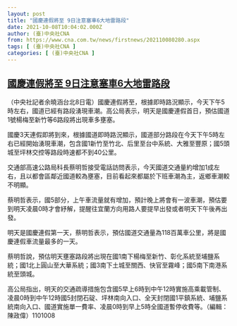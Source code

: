```yaml
---
layout: post
title: "國慶連假將至 9日注意塞車6大地雷路段"
date: 2021-10-08T10:04:02.000Z
author: (臺)中央社CNA
from: https://www.cna.com.tw/news/firstnews/202110080280.aspx
tags: [ (臺)中央社CNA ]
categories: [ (臺)中央社CNA ]
---
```

<!--1633687442000-->
[國慶連假將至 9日注意塞車6大地雷路段](https://www.cna.com.tw/news/firstnews/202110080280.aspx)
------

<div>
<div></div><div><p>（中央社記者余曉涵台北8日電）國慶連假將至，根據即時路況顯示，今天下午5時左右，國道已經有路段湧現車潮。高公局表示，明天是國慶連假首日，預估國道1號楊梅至新竹等6路段將出現車多壅塞。</p><p>國慶3天連假即將到來，根據國道即時路況顯示，國道部分路段在今天下午5時左右已經開始湧現車潮，包含國1新竹至竹北、后里至台中系統、大雅至豐原；國5頭城至坪林交控等路段時速都不到40公里。</p><p>交通部高速公路局科長蔡明哲接受電話訪問表示，今天國道交通量約增加1成左右，且以都會區鄰近國道較為壅塞，目前看起來都屬於下班車潮為主，返鄉車潮較不明顯。</p><p>蔡明哲表示，國5部分，上午車流量就有增加，預計晚上將會有一波車潮，預估要到明天凌晨0時才會紓解，提醒往宜蘭方向用路人要提早出發或者明天下午後再出發。</p><p>明天是國慶連假第一天，蔡明哲表示，預估國道交通量為118百萬車公里，將是國慶連假車流量最多的一天。</p><p>蔡明哲說，預估明天壅塞路段將出現在國1南下楊梅至新竹、彰化系統至埔鹽系統；國1北上圓山至大華系統；國3南下土城至關西、快官至霧峰；國5南下南港系統至頭城。</p><p>高公局指出，明天的交通疏導措施包含國5早上6時到中午12時實施高乘載管制、凌晨0時到中午12時國5封閉石碇、坪林南向入口、全天封閉國1平鎮系統、埔鹽系統南向入口、國道實施單一費率、凌晨0時到早上5時全國道暫停收費等。（編輯：陳政偉）1101008</p></div>
</div>
